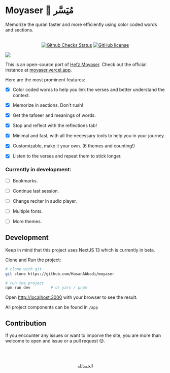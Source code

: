 <h1>Moyaser 📖 مُيَسَّر </h1>
Memorize the quran faster and more efficiently using color coded words and sections.
<br></br>

<p align="center">
<a href="https://github.com/movie-web/movie-web/actions"><img alt="Github Checks Status" src="https://img.shields.io/github/checks-status/HasanAbbadi/moyaser/main"></a>
<a href="https://github.com/movie-web/movie-web/blob/master/LICENSE.md"><img alt="GitHub license" src="https://img.shields.io/github/license/HasanAbbadi/moyaser"></a>

![](https://i.imgur.com/OW5eDtr.png)
</p>

This is an open-source port of [Hefz Moyaser](https://hefzmoyaser.net/). Check out the official instance at 
<a href="https://moyaser.vercel.app">moyaser.vercel.app</a>.

Here are the most prominent features:

* [x] Color coded words to help you link the verses and better understand the context.
* [x] Memorize in sections. Don't rush!
* [x] Get the tafseer and meanings of words.
* [x] Stop and reflect with the reflections tab!
* [x] Minimal and fast, with all the necessary tools to help you in your journey.
* [x] Customizable, make it your own. (6 themes and counting!)
* [x] Listen to the verses and repeat them to stick longer.


### Currently in development:
* [ ] Bookmarks.
* [ ] Continue last session.
* [ ] Change reciter in audio player.
* [ ] Multiple fonts.
* [ ] More themes.


## Development
Keep in mind that this project uses NextJS 13 which is currently in beta.

Clone and Run the project:
```bash
# clone with git
git clone https://github.com/HasanAbbadi/moyaser

# run the project
npm run dev         # or yarn / pnpm
```

Open [http://localhost:3000](http://localhost:3000) with your browser to see the result.

All project components can be found in `/app`

## Contribution
If you encounter any issues or want to imporve the site, you are more than welcome to open and issue or a pull request 😊.


<br></br>
<p align="center" Amiri">الحمدلله</p>